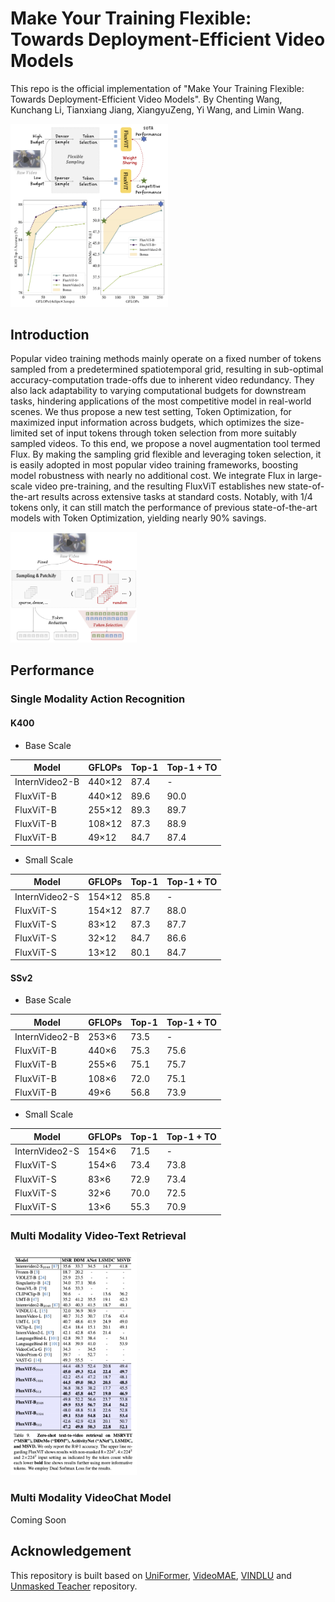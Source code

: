 # Make Your Training Flexible: Towards Deployment-Efficient Video Models

This repo is the official implementation of "Make Your Training Flexible: Towards Deployment-Efficient Video Models". By Chenting Wang, Kunchang Li, Tianxiang Jiang, XiangyuZeng, Yi Wang, and Limin Wang.

<img src="./figs/teaser.png" alt="teaser" width="50%"/>

<!-- ## Update

- **2025/03/18**: We build the repo and release the paper. -->

## Introduction

Popular video training methods mainly operate on a fixed number of tokens sampled from a predetermined spatiotemporal grid, resulting in sub-optimal accuracy-computation trade-offs due to inherent video redundancy. They also lack adaptability to varying computational budgets for downstream tasks, hindering applications of the most competitive model in real-world scenes. We thus propose a new test setting, Token Optimization, for maximized input information across budgets, which optimizes the size-limited set of input tokens through token selection from more suitably sampled videos. To this end, we propose a novel augmentation tool termed Flux. By making the sampling grid flexible and leveraging token selection, it is easily adopted in most popular video training frameworks, boosting model robustness with nearly no additional cost. We integrate Flux in large-scale video pre-training, and the resulting FluxViT establishes new state-of-the-art results across extensive tasks at standard costs. Notably, with 1/4 tokens only, it can still match the performance of previous state-of-the-art models with Token Optimization, yielding nearly 90\% savings.

<img src="./figs/main.png" alt="Sampling Strategy" width="40%"/>

## Performance

### Single Modality Action Recognition

#### K400

- Base Scale

| **Model**        | **GFLOPs**       | **Top-1** | **Top-1 + TO** |
|------------------|------------------|-----------|----------------|
| InternVideo2-B   | 440×12           | 87.4      |      -         |
| FluxViT-B        | 440×12           | 89.6      |      90.0      |
| FluxViT-B        | 255×12           | 89.3      |      89.7      |
| FluxViT-B        | 108×12           | 87.3      |      88.9      |
| FluxViT-B        | 49×12            | 84.7      |      87.4      |

- Small Scale

| **Model**        | **GFLOPs**       | **Top-1** | **Top-1 + TO** |
|------------------|------------------|-----------|----------------|
| InternVideo2-S   | 154×12           | 85.8      |       -        |
| FluxViT-S        | 154×12           | 87.7      |      88.0      |
| FluxViT-S        | 83×12            | 87.3      |      87.7      |
| FluxViT-S        | 32×12            | 84.7      |      86.6      |
| FluxViT-S        | 13×12            | 80.1      |      84.7      |

#### SSv2

- Base Scale

| **Model**        | **GFLOPs**      | **Top-1** | **Top-1 + TO** |
|------------------|-----------------|-----------|----------------|
| InternVideo2-B   | 253×6           | 73.5      |      -         |
| FluxViT-B        | 440×6           | 75.3      |      75.6      |
| FluxViT-B        | 255×6           | 75.1      |      75.7      |
| FluxViT-B        | 108×6           | 72.0      |      75.1      |
| FluxViT-B        | 49×6            | 56.8      |      73.9      |

- Small Scale

| **Model**        | **GFLOPs**      | **Top-1** | **Top-1 + TO** |
|------------------|-----------------|-----------|----------------|
| InternVideo2-S   | 154×6           | 71.5      |       -        |
| FluxViT-S        | 154×6           | 73.4      |      73.8      |
| FluxViT-S        | 83×6            | 72.9      |      73.4      |
| FluxViT-S        | 32×6            | 70.0      |      72.5      |
| FluxViT-S        | 13×6            | 55.3      |      70.9      |

### Multi Modality Video-Text Retrieval

<img src="./figs/zs_vt_retrieval.png" alt="zs_vt_retrieval" width="40%"/>

### Multi Modality VideoChat Model

Coming Soon

## Acknowledgement

This repository is built based on [UniFormer](https://github.com/Sense-X/UniFormer), [VideoMAE](https://github.com/MCG-NJU/VideoMAE), [VINDLU](https://github.com/klauscc/VindLU) and [Unmasked Teacher](https://github.com/OpenGVLab/unmasked_teacher/) repository. 
